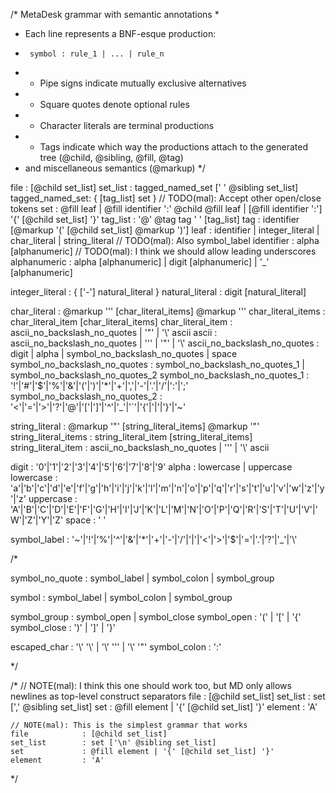 /* MetaDesk grammar with semantic annotations
 *
 * Each line represents a BNF-esque production:
 *      symbol : rule_1 | ... | rule_n
 * - Pipe signs indicate mutually exclusive alternatives
 * - Square quotes denote optional rules
 * - Character literals are terminal productions
 * - Tags indicate which way the productions attach to the generated tree (@child, @sibling, @fill, @tag)
 *   and miscellaneous semantics (@markup)
 */

file            : [@child set_list]
set_list        : tagged_named_set [' ' @sibling set_list]
tagged_named_set: { [tag_list] set }
                                        // TODO(mal): Accept other open/close tokens
set             : @fill leaf | @fill identifier ':' @child @fill leaf | [@fill identifier ':'] '{' [@child set_list] '}'
tag_list        : '@' @tag tag ' ' [tag_list]
tag             : identifier [@markup '(' [@child set_list] @markup ')']
leaf            : identifier | integer_literal | char_literal | string_literal  // TODO(mal): Also symbol_label
identifier      : alpha [alphanumeric]  // TODO(mal): I think we should allow leading underscores
alphanumeric    : alpha [alphanumeric] | digit [alphanumeric] | '_' [alphanumeric]

integer_literal : { ['-'] natural_literal }
natural_literal : digit [natural_literal]

char_literal                    : @markup '\'' [char_literal_items] @markup '\''
char_literal_items              : char_literal_item [char_literal_items]
char_literal_item               : ascii_no_backslash_no_quotes | '"' | '\\' ascii
ascii                           : ascii_no_backslash_no_quotes | '\'' | '"' | '\\'
ascii_no_backslash_no_quotes    : digit | alpha | symbol_no_backslash_no_quotes | space
symbol_no_backslash_no_quotes   : symbol_no_backslash_no_quotes_1 | symbol_no_backslash_no_quotes_2
symbol_no_backslash_no_quotes_1 : '!'|'#'|'$'|'%'|'&'|'('|')'|'*'|'+'|','|'-'|'.'|'/'|':'|';'
symbol_no_backslash_no_quotes_2 : '<'|'='|'>'|'?'|'@'|'['|']'|'^'|'_'|'`'|'{'|'|'|'}'|'~'

string_literal                  : @markup '"' [string_literal_items] @markup '"'
string_literal_items            : string_literal_item [string_literal_items]
string_literal_item             : ascii_no_backslash_no_quotes | '\'' | '\\' ascii

digit           : '0'|'1'|'2'|'3'|'4'|'5'|'6'|'7'|'8'|'9'
alpha           : lowercase | uppercase
lowercase       : 'a'|'b'|'c'|'d'|'e'|'f'|'g'|'h'|'i'|'j'|'k'|'l'|'m'|'n'|'o'|'p'|'q'|'r'|'s'|'t'|'u'|'v'|'w'|'z'|'y'|'z'
uppercase       : 'A'|'B'|'C'|'D'|'E'|'F'|'G'|'H'|'I'|'J'|'K'|'L'|'M'|'N'|'O'|'P'|'Q'|'R'|'S'|'T'|'U'|'V'|'W'|'Z'|'Y'|'Z'
space           : ' '

symbol_label    : '~'|'!'|'%'|'^'|'&'|'*'|'+'|'-'|'/'|'|'|'<'|'>'|'$'|'='|'.'|'?'|'_'|'\\'

/*

symbol_no_quote : symbol_label | symbol_colon | symbol_group

symbol          : symbol_label | symbol_colon | symbol_group

symbol_group    : symbol_open | symbol_close
symbol_open     : '(' | '[' | '{'
symbol_close    : ')' | ']' | '}' 

escaped_char    : '\\' '\\' | '\\' '\'' | '\\' '\"'
symbol_colon    : ':'

*/


/*
    // NOTE(mal): I think this one should work too, but MD only allows newlines as top-level construct separators
    file            : [@child set_list]
    set_list        : set [',' @sibling set_list]
    set             : @fill element | '{' [@child set_list] '}'
    element         : 'A'

    // NOTE(mal): This is the simplest grammar that works
    file            : [@child set_list]
    set_list        : set ['\n' @sibling set_list]
    set             : @fill element | '{' [@child set_list] '}'
    element         : 'A'
*/

